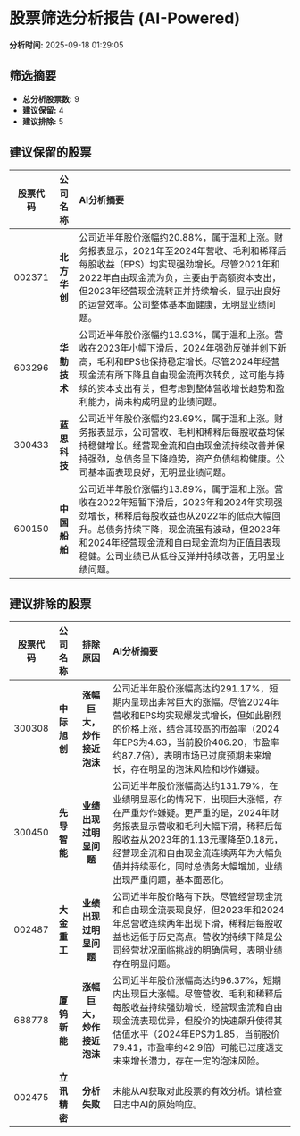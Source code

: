 # 股票筛选分析报告 (AI-Powered)

**分析时间:** 2025-09-18 01:29:05

## 筛选摘要

- **总分析股票数:** 9
- **建议保留:** 4
- **建议排除:** 5

## 建议保留的股票

| 股票代码 | 公司名称 | AI分析摘要 |
|:---:|:---:|:---|
| 002371 | **北方华创** | 公司近半年股价涨幅约20.88%，属于温和上涨。财务报表显示，2021年至2024年营收、毛利和稀释后每股收益（EPS）均实现强劲增长。尽管2021年和2022年自由现金流为负，主要由于高额资本支出，但2023年经营现金流转正并持续增长，显示出良好的运营效率。公司整体基本面健康，无明显业绩问题。 |
| 603296 | **华勤技术** | 公司近半年股价涨幅约13.93%，属于温和上涨。营收在2023年小幅下滑后，2024年强劲反弹并创下新高，毛利和EPS也保持稳定增长。尽管2024年经营现金流有所下降且自由现金流再次转负，这可能与持续的资本支出有关，但考虑到整体营收增长趋势和盈利能力，尚未构成明显的业绩问题。 |
| 300433 | **蓝思科技** | 公司近半年股价涨幅约23.69%，属于温和上涨。财务报表显示，公司营收、毛利和稀释后每股收益均保持稳健增长。经营现金流和自由现金流持续改善并保持强劲，总债务呈下降趋势，资产负债结构健康。公司基本面表现良好，无明显业绩问题。 |
| 600150 | **中国船舶** | 公司近半年股价涨幅约13.89%，属于温和上涨。营收在2022年短暂下滑后，2023年和2024年实现强劲增长，稀释后每股收益也从2022年的低点大幅回升。总债务持续下降，现金流虽有波动，但2023年和2024年经营现金流和自由现金流均为正值且表现稳健。公司业绩已从低谷反弹并持续改善，无明显业绩问题。 |

## 建议排除的股票

| 股票代码 | 公司名称 | 排除原因 | AI分析摘要 |
|:---:|:---:|:---:|:---|
| 300308 | **中际旭创** | **涨幅巨大，炒作接近泡沫** | 公司近半年股价涨幅高达约291.17%，短期内呈现出非常巨大的涨幅。尽管2024年营收和EPS均实现爆发式增长，但如此剧烈的价格上涨，结合其较高的市盈率（2024年EPS为4.63，当前股价406.20，市盈率约87.7倍），表明市场已过度预期未来增长，存在明显的泡沫风险和炒作嫌疑。 |
| 300450 | **先导智能** | **业绩出现过明显问题** | 公司近半年股价涨幅高达约131.79%，在业绩明显恶化的情况下，出现巨大涨幅，存在严重炒作嫌疑。更严重的是，2024年财务报表显示营收和毛利大幅下滑，稀释后每股收益从2023年的1.13元骤降至0.18元，经营现金流和自由现金流连续两年为大幅负值并持续恶化，同时总债务大幅增加，业绩出现严重问题，基本面恶化。 |
| 002487 | **大金重工** | **业绩出现过明显问题** | 公司近半年股价略有下跌。尽管经营现金流和自由现金流表现良好，但2023年和2024年总营收连续两年出现下滑，稀释后每股收益也远低于历史高点。营收的持续下降是公司经营状况面临挑战的明确信号，表明业绩存在明显问题。 |
| 688778 | **厦钨新能** | **涨幅巨大，炒作接近泡沫** | 公司近半年股价涨幅高达约96.37%，短期内出现巨大涨幅。尽管营收、毛利和稀释后每股收益持续强劲增长，经营现金流和自由现金流表现优异，但股价的快速飙升使得其估值水平（2024年EPS为1.85，当前股价79.41，市盈率约42.9倍）可能已过度透支未来增长潜力，存在一定的泡沫风险。 |
| 002475 | **立讯精密** | **分析失败** | 未能从AI获取对此股票的有效分析。请检查日志中AI的原始响应。 |

